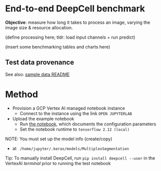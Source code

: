 # End-to-end DeepCell benchmark

**Objective**: measure how long it takes to process an image, varying the image size & resource allocation.

(define processing here; tldr: load input channels + run predict)

(insert some benchmarking tables and charts here)

## Test data provenance

See also: [sample data README](https://github.com/dchaley/deepcell-imaging/tree/main/sample-data)

# Method

- Provision a GCP Vertex AI managed notebook instance
  - Connect to the instance using the link `OPEN JUPYTERLAB`
- Upload the example notebook
  - Run [the notebook](deepcell-e2e-benchmark.ipynb), which documents the configuration parameters
  - Set the notebook runtime to `tensorflow 2.12 (local)`
 
NOTE: You must set up the model info (create/copy)
  - at ` /home/jupyter/.keras/models/MultiplexSegmentation`

Tip: To manually install DeepCell, run `pip install deepcell --user` in the VertexAI *terminal* prior to running the test notebook
